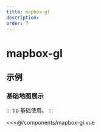 ```yaml
---
title: mapbox-gl
description: 
order: 7
---
```


# mapbox-gl

## 示例

### 基础地图展示

::: tip
基础使用。
:::

<<<@/components/mapbox-gl.vue
